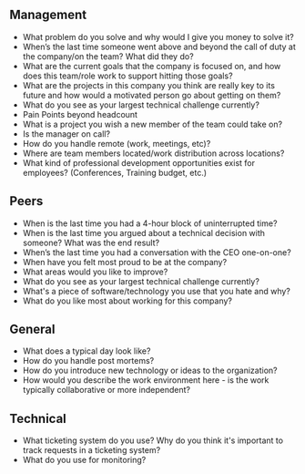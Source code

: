 ## Management
* What problem do you solve and why would I give you money to solve it?
* When’s the last time someone went above and beyond the call of duty at the company/on the team? What did they do?
* What are the current goals that the company is focused on, and how does this team/role work to support hitting those goals?
* What are the projects in this company you think are really key to its future and how would a motivated person go about getting on them?
* What do you see as your largest technical challenge currently?
* Pain Points beyond headcount
* What is a project you wish a new member of the team could take on?
* Is the manager on call?
* How do you handle remote (work, meetings, etc)?
* Where are team members located/work distribution across locations?
* What kind of professional development opportunities exist for employees? (Conferences, Training budget, etc.)

## Peers
* When is the last time you had a 4-hour block of uninterrupted time?
* When is the last time you argued about a technical decision with someone? What was the end result?
* When’s the last time you had a conversation with the CEO one-on-one?
* When have you felt most proud to be at the company?
* What areas would you like to improve?
* What do you see as your largest technical challenge currently?
* What's a piece of software/technology you use that you hate and why?
* What do you like most about working for this company?

## General
* What does a typical day look like?
* How do you handle post mortems?
* How do you introduce new technology or ideas to the organization?
* How would you describe the work environment here - is the work typically collaborative or more independent?

## Technical
* What ticketing system do you use? Why do you think it's important to track requests in a ticketing system?
* What do you use for monitoring?
